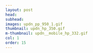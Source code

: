```yaml
---
layout: post
head: 
subhead: 
images: updn_pp_950_1.gif
thumbnail: updn_hp_350.gif
m-thumbnail: updn__mobile_hp_332.gif
col: 1
order: 15
---
```

